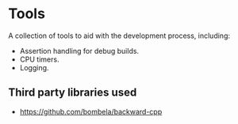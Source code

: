 # Tools

A collection of tools to aid with the development process, including:
- Assertion handling for debug builds.
- CPU timers.
- Logging.

## Third party libraries used

- https://github.com/bombela/backward-cpp
